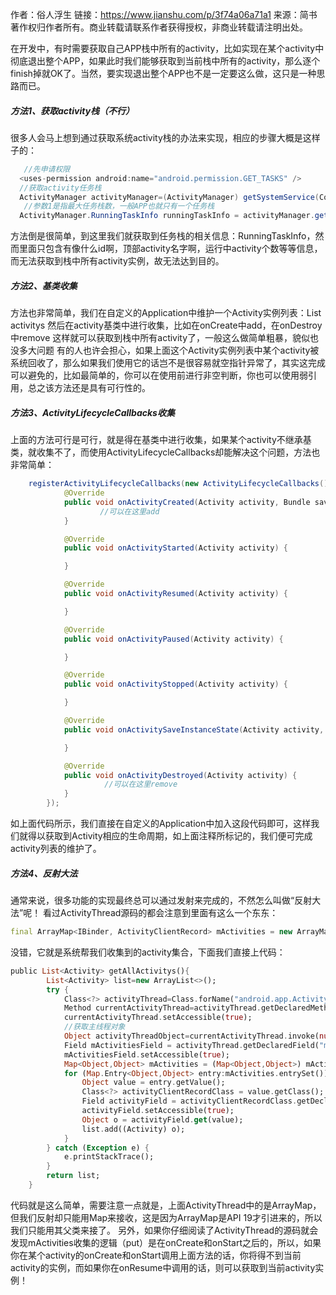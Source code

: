 作者：俗人浮生
链接：https://www.jianshu.com/p/3f74a06a71a1
来源：简书
著作权归作者所有。商业转载请联系作者获得授权，非商业转载请注明出处。



在开发中，有时需要获取自己APP栈中所有的activity，比如实现在某个activity中彻底退出整个APP，如果此时我们能够获取到当前栈中所有的activity，那么逐个finish掉就OK了。当然，要实现退出整个APP也不是一定要这么做，这只是一种思路而已。

##### 方法1、获取activity栈（不行）

很多人会马上想到通过获取系统activity栈的办法来实现，相应的步骤大概是这样子的：

```csharp
   //先申请权限
  <uses-permission android:name="android.permission.GET_TASKS" />
  //获取activity任务栈
  ActivityManager activityManager=(ActivityManager) getSystemService(Context.ACTIVITY_SERVICE);
   //参数1是指最大任务栈数，一般APP也就只有一个任务栈
  ActivityManager.RunningTaskInfo runningTaskInfo = activityManager.getRunningTasks(1).get(0);
```

方法倒是很简单，到这里我们就获取到任务栈的相关信息：RunningTaskInfo，然而里面只包含有像什么id啊，顶部activity名字啊，运行中activity个数等等信息，而无法获取到栈中所有activity实例，故无法达到目的。

##### 方法2、基类收集

方法也非常简单，我们在自定义的Application中维护一个Activity实例列表：List<Activity> activitys
 然后在activity基类中进行收集，比如在onCreate中add，在onDestroy中remove
 这样就可以获取到栈中所有activity了，一般这么做简单粗暴，貌似也没多大问题
 有的人也许会担心，如果上面这个Activity实例列表中某个activity被系统回收了，那么如果我们使用它的话岂不是很容易就空指针异常了，其实这完成可以避免的，比如最简单的，你可以在使用前进行非空判断，你也可以使用弱引用，总之该方法还是具有可行性的。

##### 方法3、ActivityLifecycleCallbacks收集

上面的方法可行是可行，就是得在基类中进行收集，如果某个activity不继承基类，就收集不了，而使用ActivityLifecycleCallbacks却能解决这个问题，方法也非常简单：



```java
    registerActivityLifecycleCallbacks(new ActivityLifecycleCallbacks() {
            @Override
            public void onActivityCreated(Activity activity, Bundle savedInstanceState) {
                    //可以在这里add
            }

            @Override
            public void onActivityStarted(Activity activity) {

            }

            @Override
            public void onActivityResumed(Activity activity) {

            }

            @Override
            public void onActivityPaused(Activity activity) {

            }

            @Override
            public void onActivityStopped(Activity activity) {

            }

            @Override
            public void onActivitySaveInstanceState(Activity activity, Bundle outState) {

            }

            @Override
            public void onActivityDestroyed(Activity activity) {
                     //可以在这里remove
            }
        });
```

如上面代码所示，我们直接在自定义的Application中加入这段代码即可，这样我们就得以获取到Activity相应的生命周期，如上面注释所标记的，我们便可完成activity列表的维护了。

##### 方法4、反射大法

通常来说，很多功能的实现最终总可以通过发射来完成的，不然怎么叫做“反射大法”呢！
 看过ActivityThread源码的都会注意到里面有这么一个东东：

```dart
final ArrayMap<IBinder, ActivityClientRecord> mActivities = new ArrayMap<>();
```

没错，它就是系统帮我们收集到的activity集合，下面我们直接上代码：

```dart
public List<Activity> getAllActivitys(){
        List<Activity> list=new ArrayList<>();
        try {
            Class<?> activityThread=Class.forName("android.app.ActivityThread");
            Method currentActivityThread=activityThread.getDeclaredMethod("currentActivityThread");
            currentActivityThread.setAccessible(true);
            //获取主线程对象
            Object activityThreadObject=currentActivityThread.invoke(null);
            Field mActivitiesField = activityThread.getDeclaredField("mActivities");
            mActivitiesField.setAccessible(true);
            Map<Object,Object> mActivities = (Map<Object,Object>) mActivitiesField.get(activityThreadObject);
            for (Map.Entry<Object,Object> entry:mActivities.entrySet()){
                Object value = entry.getValue();
                Class<?> activityClientRecordClass = value.getClass();
                Field activityField = activityClientRecordClass.getDeclaredField("activity");
                activityField.setAccessible(true);
                Object o = activityField.get(value);  
                list.add((Activity) o);
            }
        } catch (Exception e) {
            e.printStackTrace();
        }
        return list;
    }
```

代码就是这么简单，需要注意一点就是，上面ActivityThread中的是ArrayMap，但我们反射却只能用Map来接收，这是因为ArrayMap是API 19才引进来的，所以我们只能用其父类来接了。
 另外，如果你仔细阅读了ActivityThread的源码就会发现mActivities收集的逻辑（put）是在onCreate和onStart之后的，所以，如果你在某个activity的onCreate和onStart调用上面方法的话，你将得不到当前activity的实例，而如果你在onResume中调用的话，则可以获取到当前activity实例！